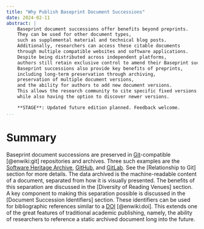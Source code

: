 ```yaml
---
title: "Why Publish Baseprint Document Successions"
date: 2024-02-11
abstract: |
    Baseprint document successions offer benefits beyond preprints.
    They can be used for other document types,
    such as supplemental material and technical blog posts.
    Additionally, researchers can access these citable documents
    through multiple compatible websites and software applications.
    Despite being distributed across independent platforms,
    authors still retain exclusive control to amend their Baseprint successions.
    Baseprint successions also provide key benefits of preprints,
    including long-term preservation through archiving,
    preservation of multiple document versions,
    and the ability for authors to add new document versions.
    This allows the research community to cite specific fixed versions
    while also having the option to discover newer versions.

    **STAGE**: Updated future edition planned. Feedback welcome.
...
```


# Summary

Baseprint document successions are preserved in
[Git](https://en.wikipedia.org/wiki/Git)-compatible [@enwiki:git] repositories and archives.
Three such examples are the [Software Heritage Archive](https://softwareheritage.org/),
[GitHub](https://github.com), and [GitLab](https://gitlab.org).
See the [Relationship to Git] section for more details.
The data archived is the machine-readable content of a document, separated from
how it is visually presented.
The benefits of this separation are discussed in the [Diversity of Reading Venues] section.
A key component to making this separation possible is discussed in the
[Document Succession Identifiers] section.
These identifiers can be used for bibliographic references similar to a
[DOI](https://en.wikipedia.org/w/index.php?title=Digital_object_identifier) [@enwiki:doi].
This extends one of the great features of traditional academic publishing,
namely, the ability of researchers to reference
a static archived document long into the future.
